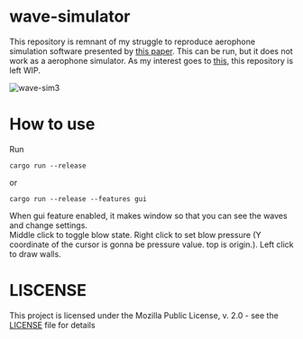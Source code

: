 # wave-simulator

This repository is remnant of my struggle to reproduce aerophone simulation software presented by [this paper](https://www.microsoft.com/en-us/research/wp-content/uploads/2016/10/Aerophones.pdf).
This can be run, but it does not work as a aerophone simulator. As my interest goes to [this](https://github.com/kazzix14/raytrace-reverb), this repository is left WIP.

![wave-sim3](https://user-images.githubusercontent.com/29710855/104088201-6193ed80-52a8-11eb-8ff3-e09289732460.gif)

# How to use

Run

    cargo run --release

or

    cargo run --release --features gui

When gui feature enabled, it makes window so that you can see the waves and change settings.  
Middle click to toggle blow state. Right click to set blow pressure (Y coordinate of the cursor is gonna be pressure value. top is origin.). Left click to draw walls.

# LISCENSE

This project is licensed under the Mozilla Public License, v. 2.0 - see the [LICENSE](LICENSE) file for details
